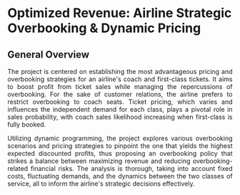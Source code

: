 # Optimized Revenue: Airline Strategic Overbooking & Dynamic Pricing
## General Overview
<div style="text-align: justify;">
The project is centered on establishing the most advantageous pricing and overbooking strategies for an airline's coach and first-class tickets. It aims to boost profit from ticket sales while managing the repercussions of overbooking. For the sake of customer relations, the airline prefers to restrict overbooking to coach seats. Ticket pricing, which varies and influences the independent demand for each class, plays a pivotal role in sales probability, with coach sales likelihood increasing when first-class is fully booked.

Utilizing dynamic programming, the project explores various overbooking scenarios and pricing strategies to pinpoint the one that yields the highest expected discounted profits, thus proposing an overbooking policy that strikes a balance between maximizing revenue and reducing overbooking-related financial risks. The analysis is thorough, taking into account fixed costs, fluctuating demands, and the dynamics between the two classes of service, all to inform the airline's strategic decisions effectively.
</div>
